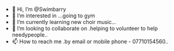 - 👋 Hi, I’m @Swimbarry
- 👀 I’m interested in ...going to gym
- 🌱 I’m currently learning new choir music...
- 💞️ I’m looking to collaborate on .helping to volunteer to help needypeople..
- 📫 How to reach me .by email or mobile phone - 07710154560..

<!---
Swimbarry/Swimbarry is a ✨ special ✨ repository because its `README.md` (this file) appears on your GitHub profile.
You can click the Preview link to take a look at your changes.
--->
